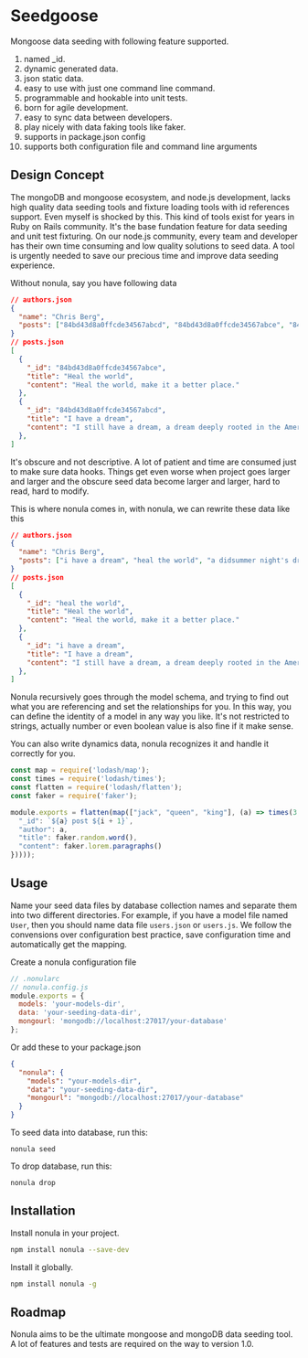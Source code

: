 # Seedgoose

Mongoose data seeding with following feature supported.
1. named \_id.
2. dynamic generated data.
3. json static data.
4. easy to use with just one command line command.
5. programmable and hookable into unit tests.
6. born for agile development.
7. easy to sync data between developers.
8. play nicely with data faking tools like faker.
9. supports in package.json config
10. supports both configuration file and command line arguments

## Design Concept

The mongoDB and mongoose ecosystem, and node.js development, lacks high quality data seeding tools and fixture loading tools with id references support. Even myself is shocked by this. This kind of tools exist for years in Ruby on Rails community. It's the base fundation feature for data seeding and unit test fixturing. On our node.js community, every team and developer has their own time consuming and low quality solutions to seed data. A tool is urgently needed to save our precious time and improve data seeding experience.

Without nonula, say you have following data

``` json
// authors.json
{
  "name": "Chris Berg",
  "posts": ["84bd43d8a0ffcde34567abcd", "84bd43d8a0ffcde34567abce", "84bd43d8a0ffcde34567abcf"]
}
// posts.json
[
  {
    "_id": "84bd43d8a0ffcde34567abce",
    "title": "Heal the world",
    "content": "Heal the world, make it a better place."
  },
  {
    "_id": "84bd43d8a0ffcde34567abcd",
    "title": "I have a dream",
    "content": "I still have a dream, a dream deeply rooted in the American dream."
  },  
]

```

It's obscure and not descriptive. A lot of patient and time are consumed just to make sure data hooks. Things get even worse when project goes larger and larger and the obscure seed data become larger and larger, hard to read, hard to modify.

This is where nonula comes in, with nonula, we can rewrite these data like this

``` json
// authors.json
{
  "name": "Chris Berg",
  "posts": ["i have a dream", "heal the world", "a didsummer night's dream"]
}
// posts.json
[
  {
    "_id": "heal the world",
    "title": "Heal the world",
    "content": "Heal the world, make it a better place."
  },
  {
    "_id": "i have a dream",
    "title": "I have a dream",
    "content": "I still have a dream, a dream deeply rooted in the American dream."
  },  
]

```

Nonula recursively goes through the model schema, and trying to find out what you are referencing and set the relationships for you. In this way, you can define the identity of a model in any way you like. It's not restricted to strings, actually number or even boolean value is also fine if it make sense.

You can also write dynamics data, nonula recognizes it and handle it correctly for you.

``` javascript
const map = require('lodash/map');
const times = require('lodash/times');
const flatten = require('lodash/flatten');
const faker = require('faker');

module.exports = flatten(map(["jack", "queen", "king"], (a) => times(3, (i) => ({
  "_id": `${a} post ${i + 1}`,
  "author": a,
  "title": faker.random.word(),
  "content": faker.lorem.paragraphs()
}))));
```

## Usage

Name your seed data files by database collection names and separate them into two different directories. For example, if you have a model file named `User`, then you should name data file `users.json` or `users.js`. We follow the convensions over configuration best practice, save configuration time and automatically get the mapping.

Create a nonula configuration file

``` javascript
// .nonularc
// nonula.config.js
module.exports = {
  models: 'your-models-dir',
  data: 'your-seeding-data-dir',
  mongourl: 'mongodb://localhost:27017/your-database'
};
```

Or add these to your package.json

``` json
{
  "nonula": {
    "models": "your-models-dir",
    "data": "your-seeding-data-dir",
    "mongourl": "mongodb://localhost:27017/your-database"
  }
}
```

To seed data into database, run this:

```
nonula seed
```

To drop database, run this:

```
nonula drop
```

## Installation

Install nonula in your project.
``` bash
npm install nonula --save-dev
```
Install it globally.
``` bash
npm install nonula -g
```

## Roadmap

Nonula aims to be the ultimate mongoose and mongoDB data seeding tool. A lot of features and tests are required on the way to version 1.0.
